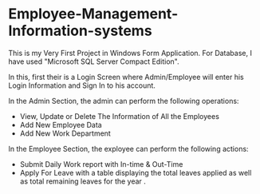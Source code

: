 # Employee-Management-Information-systems
This is my Very First Project in Windows Form Application. For Database, I have used "Microsoft SQL Server Compact Edition".

In this, first their is a Login Screen where Admin/Employee will enter his Login Information and Sign In to his account.

In the Admin Section, the admin can perform the following operations:
* View, Update or Delete The Information of All the Employees
* Add New Employee Data
* Add New Work Department

In the Employee Section, the exployee can perform the following actions:
* Submit Daily Work report with In-time & Out-Time
* Apply For Leave with a table displaying the total leaves applied as well as total remaining leaves for the year .

